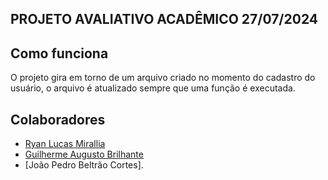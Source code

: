 ## PROJETO AVALIATIVO ACADÊMICO 27/07/2024

## Como funciona

O projeto gira em torno de um arquivo criado no momento do cadastro do usuário, o arquivo é atualizado sempre que uma função é executada.


## Colaboradores

- [Ryan Lucas Mirallia](https://github.com/RyanMirallia)
- [Guilherme Augusto Brilhante](https://github.com/GuilhermeBrilhante)
- [João Pedro Beltrão Cortes].
